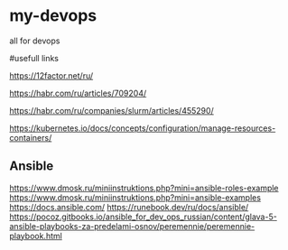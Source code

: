 # my-devops
all for devops

#usefull links

https://12factor.net/ru/

https://habr.com/ru/articles/709204/

https://habr.com/ru/companies/slurm/articles/455290/

https://kubernetes.io/docs/concepts/configuration/manage-resources-containers/

## Ansible
https://www.dmosk.ru/miniinstruktions.php?mini=ansible-roles-example
https://www.dmosk.ru/miniinstruktions.php?mini=ansible-examples
https://docs.ansible.com/
https://runebook.dev/ru/docs/ansible/
https://pocoz.gitbooks.io/ansible_for_dev_ops_russian/content/glava-5-ansible-playbooks-za-predelami-osnov/peremennie/peremennie-playbook.html
